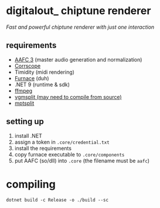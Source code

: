 # digitalout_ chiptune renderer
*Fast and powerful chiptune renderer with just one interaction*

## requirements
- [AAFC 3](https://github.com/architectnt/aafc) (master audio generation and normalization)
- [Corrscope](https://github.com/corrscope/corrscope)
- Timidity (midi rendering)
- [Furnace](https://github.com/tildearrow/furnace) (duh)
- .NET 9 (runtime & sdk)
- [ffmpeg](https://www.ffmpeg.org/)
- [vgmsplit (may need to compile from source)](https://github.com/nyanpasu64/vgmsplit)
- [mptsplit](https://github.com/architectnt/mptsplit)

## setting up
1. install .NET
2. assign a token in `.core/credential.txt`
3. install the requirements
4. copy furnace executable to `.core/components`
5. put AAFC (so/dll) into `.core` (the filename must be `aafc`)

# compiling
```
dotnet build -c Release -o ./build --sc
```